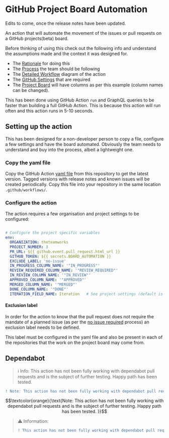 
# GitHub Project Board Automation

Edits to come, once the release notes have been updated.

An action that will automate the movement of the issues or pull requests on a GitHub projects(beta) board.

Before thinking of using this check out the following info and understand the assumptions made and the context it was designed for.

- The [Rationale](./docs/Rationale.md) for doing this
- The [Process](./docs/Rationale.md) the team should be following
- The [Detailed Workflow](./docs/Workflow.md) diagram of the action
- The [GitHub Settings](GitHubSettings.md) that are required
- The [Project Board](https://github.com/orgs/theteamworks/projects/3) will have columns as per this example (column names can be changed).

This has been done using GitHub Action `run` and GraphQL queries to be faster than building a full GitHub Action. This is because this action will run often and this action runs in 5-10 seconds.

## Setting up the action

This has been designed for a non-developer person to copy a file, configure a few settings and have the board automated. Obviously the team needs to understand and buy into the process, albeit a lightweight one.

### Copy the yaml file

Copy the GitHub Action [yaml file](https://github.com/theteamworks/project-board-automation/blob/main/.github/workflows/project_board_automation.yml) from this repository to get the latest version. Tagged versions with release notes and known issues will be created periodically. Copy this file into your repository in the same location `.github/workflows/`.

### Configure the action

The action requires a few organisation and project settings to be configured:

```yaml

# Configure the project specific variables
env:
  ORGANIZATION: theteamworks
  PROJECT_NUMBER: 3
  PR_URL: ${{ github.event.pull_request.html_url }}
  GITHUB_TOKEN: ${{ secrets.BOARD_AUTOMATION }}
  EXCLUDE_LABEL: 'no-issue'
  IN_PROGRESS_COLUMN_NAME: '"IN_PROGRESS"'
  REVIEW_REQUIRED_COLUMN_NAME: '"REVIEW_REQUIRED"'
  IN_REVIEW_COLUMN_NAME: '"IN_REVIEW"'
  APPROVED_COLUMN_NAME: '"APPROVED"'
  MERGED_COLUMN_NAME: '"MERGED"'
  DONE_COLUMN_NAME: '"DONE"'
  ITERATION_FIELD_NAME: Iteration   # See project settings (default is `Iteration`)

```

#### Exclusion label

In order for the action to know that the pull request does not require the mandate of a planned issue (as per the [no issue required](./docs/Process.md###pull-requests-with-no-issue-required) process) an exclusion label needs to be defined.

This label must be configured in the yaml file and also be present in each of the repositories that the work on the project board may come from.

## Dependabot

> ℹ️ Info: This action has not been fully working with dependabot pull requests and is the subject of further testing. Happy path has been tested.


```diff 
! Note: This action has not been fully working with dependabot pull requests and is the subject of further testing. Happy path has been tested.

```

$$\textcolor{orange}{\text{Note: This action has not been fully working with dependabot pull requests and is the subject of further testing. Happy path has been tested. }}$$

> ⚠️ Information:
> ```diff 
> ! This action has not been fully working with dependabot pull requests and is the subject of further testing. Happy path has been tested.
> ```

